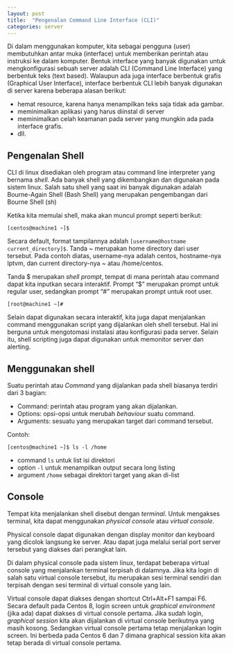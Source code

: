 ```yaml
---
layout: post
title:  "Pengenalan Command Line Interface (CLI)"
categories: server
---
```


Di dalam menggunakan komputer, kita sebagai pengguna (user) membutuhkan antar muka (interface) untuk memberikan perintah atau instruksi ke dalam komputer. Bentuk interface yang banyak digunakan untuk mengkonfigurasi sebuah server adalah CLI (Command Line Interface) yang berbentuk teks (text based).
Walaupun ada juga interface berbentuk grafis (Graphical User Interface), interface berbentuk CLI lebih banyak digunakan di server karena beberapa alasan berikut:
- hemat resource, karena hanya menampilkan teks saja tidak ada gambar.
- meminimalkan aplikasi yang harus diinstal di server
- meminimalkan celah keamanan pada server yang mungkin ada pada interface grafis.
- dll.

## Pengenalan Shell
CLI di linux disediakan oleh program atau command line interpreter yang bernama *shell*. Ada banyak shell yang dikembangkan dan digunakan pada sistem linux. Salah satu shell yang saat ini banyak digunakan adalah Bourne-Again Shell (Bash Shell) yang merupakan pengembangan dari Bourne Shell (sh)

Ketika kita memulai shell, maka akan muncul prompt seperti berikut:

`[centos@machine1 ~]$`

Secara default, format tampilannya adalah `[username@hostname current_directory]$`. Tanda ~ merupakan home directory dari user tersebut. Pada contoh diatas, username-nya adalah centos, hostname-nya lptvm, dan current directory-nya ~ atau /home/centos.

Tanda $ merupakan *shell prompt*, tempat di mana perintah atau command dapat kita inputkan secara interaktif. Prompt “$” merupakan prompt untuk regular user, sedangkan prompt “#” merupakan prompt untuk root user.

`[root@machine1 ~]#`

Selain dapat digunakan secara interaktif, kita juga dapat menjalankan command menggunakan script yang dijalankan oleh shell tersebut. Hal ini berguna untuk mengotomasi instalasi atau konfigurasi pada server. Selain itu, shell scripting juga dapat digunakan untuk memonitor server dan alerting.

## Menggunakan shell
Suatu perintah atau *Command* yang dijalankan pada shell biasanya terdiri dari 3 bagian:
- Command: perintah atau program yang akan dijalankan.
- Options: opsi-opsi untuk merubah *behaviour* suatu command.
- Arguments: sesuatu yang merupakan target dari command tersebut.

Contoh:

`[centos@machine1 ~]$ ls -l /home`
- command `ls` untuk list isi direktori
- option `-l` untuk menampilkan output secara long listing
- argument `/home` sebagai direktori target yang akan di-list

## Console
Tempat kita menjalankan shell disebut dengan *terminal*. Untuk mengakses terminal, kita dapat menggunakan *physical console* atau *virtual console*.

Physical console dapat digunakan dengan display monitor dan keyboard yang dicolok langsung ke server. Atau dapat juga melalui serial port server tersebut yang diakses dari perangkat lain.

Di dalam physical console pada sistem linux, terdapat beberapa virtual console yang menjalankan terminal terpisah di dalamnya. Jika kita login di salah satu virtual console tersebut, itu merupakan sesi terminal sendiri dan terpisah dengan sesi terminal di virtual console yang lain.

Virtual console dapat diakses dengan shortcut Ctrl+Alt+F1 sampai F6. Secara default pada Centos 8, login screen untuk *graphical environment* (jika ada) dapat diakses di virtual console pertama. Jika sudah login, *graphical session* kita akan dijalankan di virtual console berikutnya yang masih kosong. Sedangkan virtual console pertama tetap menjalankan login screen. Ini berbeda pada Centos 6 dan 7 dimana graphical session kita akan tetap berada di virtual console pertama.

